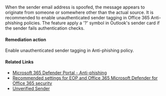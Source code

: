 When the sender email address is spoofed, the message appears to originate from someone or somewhere other than the actual source. It is recommended to enable unauthenticated sender tagging in Office 365 Anti-phishing policies. The feature apply a '?' symbol in Outlook's sender card if the sender fails authentication checks.

#### Remediation action
Enable unauthenticated sender tagging in Anti-phishing policy.

#### Related Links

* [Microsoft 365 Defender Portal - Anti-phishing](https://security.microsoft.com/antiphishing) 
* [Recommended settings for EOP and Office 365 Microsoft Defender for Office 365 security](https://aka.ms/orca-atpp-docs-6) 
* [Unverified Sender](https://aka.ms/orca-atpp-docs-12)
